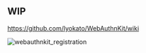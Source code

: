 ## WIP

https://github.com/lyokato/WebAuthnKit/wiki

![webauthnkit_registration](https://user-images.githubusercontent.com/30877/48852535-f13c6080-edf0-11e8-8b90-9e877f9d0e4f.gif)
